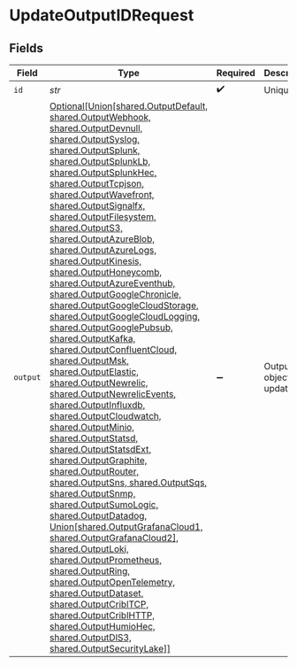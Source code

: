 # UpdateOutputIDRequest


## Fields

| Field                                                                                                                                                                                                                                                                                                                                                                                                                                                                                                                                                                                                                                                                                                                                                                                                                                                                                                                                                                                                                                                                                                                                                                                                                                                                                              | Type                                                                                                                                                                                                                                                                                                                                                                                                                                                                                                                                                                                                                                                                                                                                                                                                                                                                                                                                                                                                                                                                                                                                                                                                                                                                                               | Required                                                                                                                                                                                                                                                                                                                                                                                                                                                                                                                                                                                                                                                                                                                                                                                                                                                                                                                                                                                                                                                                                                                                                                                                                                                                                           | Description                                                                                                                                                                                                                                                                                                                                                                                                                                                                                                                                                                                                                                                                                                                                                                                                                                                                                                                                                                                                                                                                                                                                                                                                                                                                                        |
| -------------------------------------------------------------------------------------------------------------------------------------------------------------------------------------------------------------------------------------------------------------------------------------------------------------------------------------------------------------------------------------------------------------------------------------------------------------------------------------------------------------------------------------------------------------------------------------------------------------------------------------------------------------------------------------------------------------------------------------------------------------------------------------------------------------------------------------------------------------------------------------------------------------------------------------------------------------------------------------------------------------------------------------------------------------------------------------------------------------------------------------------------------------------------------------------------------------------------------------------------------------------------------------------------- | -------------------------------------------------------------------------------------------------------------------------------------------------------------------------------------------------------------------------------------------------------------------------------------------------------------------------------------------------------------------------------------------------------------------------------------------------------------------------------------------------------------------------------------------------------------------------------------------------------------------------------------------------------------------------------------------------------------------------------------------------------------------------------------------------------------------------------------------------------------------------------------------------------------------------------------------------------------------------------------------------------------------------------------------------------------------------------------------------------------------------------------------------------------------------------------------------------------------------------------------------------------------------------------------------- | -------------------------------------------------------------------------------------------------------------------------------------------------------------------------------------------------------------------------------------------------------------------------------------------------------------------------------------------------------------------------------------------------------------------------------------------------------------------------------------------------------------------------------------------------------------------------------------------------------------------------------------------------------------------------------------------------------------------------------------------------------------------------------------------------------------------------------------------------------------------------------------------------------------------------------------------------------------------------------------------------------------------------------------------------------------------------------------------------------------------------------------------------------------------------------------------------------------------------------------------------------------------------------------------------- | -------------------------------------------------------------------------------------------------------------------------------------------------------------------------------------------------------------------------------------------------------------------------------------------------------------------------------------------------------------------------------------------------------------------------------------------------------------------------------------------------------------------------------------------------------------------------------------------------------------------------------------------------------------------------------------------------------------------------------------------------------------------------------------------------------------------------------------------------------------------------------------------------------------------------------------------------------------------------------------------------------------------------------------------------------------------------------------------------------------------------------------------------------------------------------------------------------------------------------------------------------------------------------------------------- |
| `id`                                                                                                                                                                                                                                                                                                                                                                                                                                                                                                                                                                                                                                                                                                                                                                                                                                                                                                                                                                                                                                                                                                                                                                                                                                                                                               | *str*                                                                                                                                                                                                                                                                                                                                                                                                                                                                                                                                                                                                                                                                                                                                                                                                                                                                                                                                                                                                                                                                                                                                                                                                                                                                                              | :heavy_check_mark:                                                                                                                                                                                                                                                                                                                                                                                                                                                                                                                                                                                                                                                                                                                                                                                                                                                                                                                                                                                                                                                                                                                                                                                                                                                                                 | Unique ID                                                                                                                                                                                                                                                                                                                                                                                                                                                                                                                                                                                                                                                                                                                                                                                                                                                                                                                                                                                                                                                                                                                                                                                                                                                                                          |
| `output`                                                                                                                                                                                                                                                                                                                                                                                                                                                                                                                                                                                                                                                                                                                                                                                                                                                                                                                                                                                                                                                                                                                                                                                                                                                                                           | [Optional[Union[shared.OutputDefault, shared.OutputWebhook, shared.OutputDevnull, shared.OutputSyslog, shared.OutputSplunk, shared.OutputSplunkLb, shared.OutputSplunkHec, shared.OutputTcpjson, shared.OutputWavefront, shared.OutputSignalfx, shared.OutputFilesystem, shared.OutputS3, shared.OutputAzureBlob, shared.OutputAzureLogs, shared.OutputKinesis, shared.OutputHoneycomb, shared.OutputAzureEventhub, shared.OutputGoogleChronicle, shared.OutputGoogleCloudStorage, shared.OutputGoogleCloudLogging, shared.OutputGooglePubsub, shared.OutputKafka, shared.OutputConfluentCloud, shared.OutputMsk, shared.OutputElastic, shared.OutputNewrelic, shared.OutputNewrelicEvents, shared.OutputInfluxdb, shared.OutputCloudwatch, shared.OutputMinio, shared.OutputStatsd, shared.OutputStatsdExt, shared.OutputGraphite, shared.OutputRouter, shared.OutputSns, shared.OutputSqs, shared.OutputSnmp, shared.OutputSumoLogic, shared.OutputDatadog, Union[shared.OutputGrafanaCloud1, shared.OutputGrafanaCloud2], shared.OutputLoki, shared.OutputPrometheus, shared.OutputRing, shared.OutputOpenTelemetry, shared.OutputDataset, shared.OutputCriblTCP, shared.OutputCriblHTTP, shared.OutputHumioHec, shared.OutputDlS3, shared.OutputSecurityLake]]](../../models/shared/output.md) | :heavy_minus_sign:                                                                                                                                                                                                                                                                                                                                                                                                                                                                                                                                                                                                                                                                                                                                                                                                                                                                                                                                                                                                                                                                                                                                                                                                                                                                                 | Output object to be updated                                                                                                                                                                                                                                                                                                                                                                                                                                                                                                                                                                                                                                                                                                                                                                                                                                                                                                                                                                                                                                                                                                                                                                                                                                                                        |